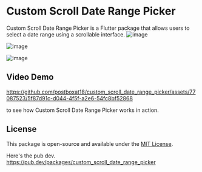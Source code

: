 # Custom Scroll Date Range Picker

Custom Scroll Date Range Picker is a Flutter package that allows users to select a date range using a scrollable interface.
![image](https://github.com/user-attachments/assets/99803906-9a23-4144-82e5-a08d20577be0)

![image](https://github.com/user-attachments/assets/f27a272a-eee1-4447-ab83-312e33c116da)

![image](https://github.com/user-attachments/assets/5960a313-3a49-4e46-8751-c31512845b91)


## Video Demo

https://github.com/postboxat18/custom_scroll_date_range_picker/assets/77087523/5f87d91c-d044-4f5f-a2e6-54fc8bf52868


 to see how Custom Scroll Date Range Picker works in action.

## License
This package is open-source and available under the [MIT License](LICENSE).

Here's the pub dev.
https://pub.dev/packages/custom_scroll_date_range_picker
